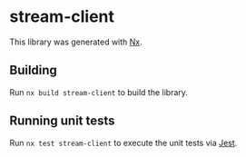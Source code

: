# stream-client

This library was generated with [Nx](https://nx.dev).

## Building

Run `nx build stream-client` to build the library.

## Running unit tests

Run `nx test stream-client` to execute the unit tests via [Jest](https://jestjs.io).
